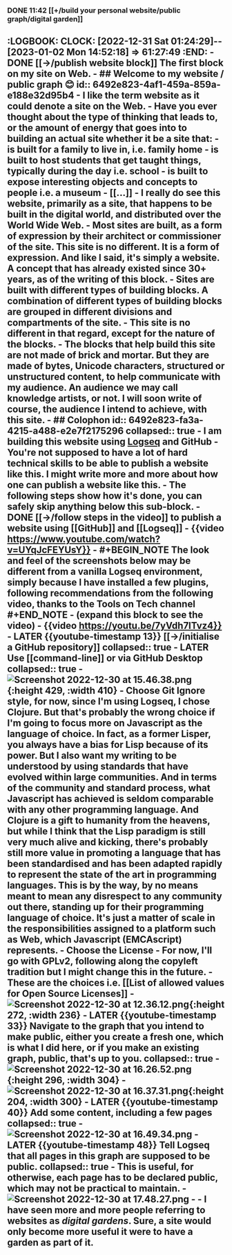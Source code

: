 ### DONE 11:42 [[+/build your personal website/public graph/digital garden]]
:LOGBOOK:
CLOCK: [2022-12-31 Sat 01:24:29]--[2023-01-02 Mon 14:52:18] =>  61:27:49
:END:
	- DONE [[->/publish website block]] The first block on my site on Web.
		- ## Welcome to my website / public graph 😊
		  id:: 6492e823-4af1-459a-859a-e188e32d95b4
		- I like the term **website** as it could denote a **site** on the **Web**.
		- Have you ever thought about the type of thinking that leads to, or the amount of energy that goes into to building an actual site whether it be a **site** that:
			- is built for a family to live in, i.e. **family home**
			- is built to host students that get taught things, typically during the day i.e. **school**
			- is built to expose interesting objects and concepts to people i.e. **a museum**
			- [[...]]
		- I really do see this website, primarily as a site, that happens to be built in the digital world, and distributed over the World Wide Web.
		- Most sites are built, as a form of expression by their architect or commissioner of the site. This site is no different. It is **a form of expression**. And like I said, it's simply a website. A concept that has already existed since 30+ years, as of the writing of this block.
		- Sites are built with different types of building blocks. A combination of different types of building blocks are grouped in different divisions and compartments of the site.
		- This site is no different in that regard, except for the nature of the blocks.
		- The blocks that help build **this site are not made of brick and mortar**. But they are made of bytes, Unicode characters, structured or unstructured content, to help communicate with my audience. An audience we may call knowledge artists, or not. I will soon write of course, the audience I intend to achieve, with this site.
		- ## Colophon
		  id:: 6492e823-fa3a-4215-a488-e2e7f2175296
		  collapsed:: true
			- I am building this website using [Logseq](https://logseq.com/) and GitHub
			- You're not supposed to have a lot of hard technical skills to be able to publish a website like this. I might write more and more about how one can publish a website like this.
			- The following steps show how it's done, you can safely skip anything below this sub-block.
				- DONE [[->/follow steps in the video]] to publish a website using [[GitHub]] and [[Logseq]]
					- {{video https://www.youtube.com/watch?v=UYqJcFEYUsY}}
						- #+BEGIN_NOTE
						  The look and feel of the screenshots below may be different from a vanilla Logseq environment, simply because I have installed a few plugins, following recommendations from the following video, thanks to the Tools on Tech channel
						  #+END_NOTE
							- (expand this block to see the video)
								- {{video https://youtu.be/7yVdh7ITvz4}}
						- LATER {{youtube-timestamp 13}}  [[->/initialise a GitHub repository]]
						  collapsed:: true
							- LATER Use [[command-line]] or via GitHub Desktop
							  collapsed:: true
								- ![Screenshot 2022-12-30 at 15.46.38.png](../assets/Screenshot_2022-12-30_at_15.46.38_1672411613091_0.png){:height 429, :width 410}
								- Choose Git Ignore style, for now, since I'm using Logseq, I chose Clojure. But that's probably the wrong choice if I'm going to focus more on Javascript as the language of choice. In fact, as a former Lisper, you always have a bias for Lisp because of its power. But I also want my writing to be understood by using standards that have evolved within large communities. And in terms of the community and standard process, what Javascript has achieved is seldom comparable with any other programming language. And Clojure is a gift to humanity from the heavens, but while I think that the Lisp paradigm is still very much alive and kicking, there's probably still more value in promoting a language that has been standardised and has been adapted rapidly to represent the state of the art in programming languages. This is by the way, by no means meant to mean any disrespect to any community out there, standing up for their programming language of choice. It's just a matter of scale in the responsibilities assigned to a platform such as Web, which Javascript (EMCAscript) represents.
								- Choose the License
									- For now, I'll go with GPLv2, following along the copyleft tradition but I might change this in the future.
									- These are the choices i.e. [[List of allowed values for Open Source Licenses]]
										- ![Screenshot 2022-12-30 at 12.36.12.png](../assets/Screenshot_2022-12-30_at_12.36.12_1672415108005_0.png){:height 272, :width 236}
						- LATER {{youtube-timestamp 33}} Navigate to the graph that you intend to make public, either you create a fresh one, which is what I did here, or if you make an existing graph, public, that's up to you.
						  collapsed:: true
							- ![Screenshot 2022-12-30 at 16.26.52.png](../assets/Screenshot_2022-12-30_at_16.26.52_1672414670385_0.png){:height 296, :width 304}
							- ![Screenshot 2022-12-30 at 16.37.31.png](../assets/Screenshot_2022-12-30_at_16.37.31_1672415236758_0.png){:height 204, :width 300}
						- LATER {{youtube-timestamp 40}} Add some content, including a few pages
						  collapsed:: true
							- ![Screenshot 2022-12-30 at 16.49.34.png](../assets/Screenshot_2022-12-30_at_16.49.34_1672416022488_0.png)
						- LATER {{youtube-timestamp 48}} Tell Logseq that all pages in this graph are supposed to be public.
						  collapsed:: true
							- This is useful, for otherwise, each page has to be declared public, which may not be practical to maintain.
							- ![Screenshot 2022-12-30 at 17.48.27.png](../assets/Screenshot_2022-12-30_at_17.48.27_1672418928462_0.png)
							-
		- I have seen more and more people referring to websites as *digital gardens*. Sure, a site would only become more useful it were to have a garden as part of it.
-